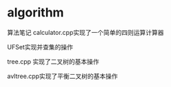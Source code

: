 # algorithm
算法笔记
calculator.cpp实现了一个简单的四则运算计算器

UFSet实现并查集的操作

tree.cpp 实现了二叉树的基本操作

avltree.cpp实现了平衡二叉树的基本操作